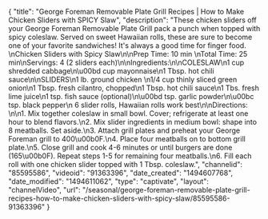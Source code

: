 {
    "title": "George Foreman Removable Plate Grill Recipes | How to Make Chicken Sliders with SPICY Slaw",
    "description": "These chicken sliders off your George Foreman Removable Plate Grill  pack a punch when topped with spicy coleslaw. Served on sweet Hawaiian rolls, these are sure to become one of your favorite sandwiches! It's always a good time for finger food. \nChicken Sliders with Spicy Slaw\n\nPrep Time: 10 min                                                          \nTotal Time: 25 min\nServings: 4 (2 sliders each)\n\nIngredients:\n\nCOLESLAW\n1 cup shredded cabbage\n\u00bd cup mayonnaise\n1 Tbsp. hot chili sauce\n\nSLIDERS\n1 lb. ground chicken \n1\/4 cup thinly sliced green onion\n1 Tbsp. fresh cilantro, chopped\n1 Tbsp. hot chili sauce\n1 Tbs. fresh lime juice\n1 tsp. fish sauce (optional)\n\u00bd tsp. garlic powder\n\u00bc tsp. black pepper\n 6 slider rolls, Hawaiian rolls work best\n\nDirections: \n\n1. Mix together coleslaw in small bowl. Cover; refrigerate at least one hour to blend flavors.\n2. Mix slider ingredients in medium bowl:  shape into 8 meatballs.  Set aside.\n3. Attach grill plates and preheat your George Foreman grill to 400\u00b0F.\n4. Place four meatballs on to bottom grill plate.\n5. Close grill and cook 4-6 minutes or until burgers are done (165\u00b0F). Repeat steps 1-5 for remaining four meatballs.\n6. Fill each roll with one chicken slider topped with 1 Tbsp. coleslaw.",
    "channelid": "85595586",
    "videoid": "91363396",
    "date_created": "1494607768",
    "date_modified": "1494611062",
    "type": "captivate",
    "layout": "channelVideo",
    "url": "\/seasonal\/george-foreman-removable-plate-grill-recipes-how-to-make-chicken-sliders-with-spicy-slaw\/85595586-91363396"
}